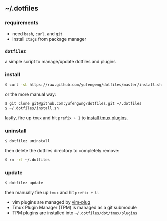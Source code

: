 ## ~/.dotfiles

### requirements

* need `bash`, `curl`, and `git`
* install `ctags` from package manager

### `dotfilez`

a simple script to manage/update dotfiles and plugins

### install

```sh
$ curl -sL https://raw.github.com/yufengwng/dotfiles/master/install.sh | bash
```

or the more manual way:

```sh
$ git clone git@github.com:yufengwng/dotfiles.git ~/.dotfiles
$ ~/.dotfiles/install.sh
```

lastly, fire up `tmux` and hit `prefix + I` to [install tmux plugins][tpm].

### uninstall

```sh
$ dotfilez uninstall
```

then delete the dotfiles directory to completely remove:

```sh
$ rm -rf ~/.dotfiles
```

### update

``` bash
$ dotfilez update
```

then manually fire up `tmux` and hit `prefix + U`.

* vim plugins are managed by [vim-plug][plug]
* Tmux Plugin Manager (TPM) is managed as a git submodule
* TPM plugins are installed into `~/.dotfiles/dot/tmux/plugins`

[tpm]: https://github.com/tmux-plugins/tpm
[plug]: https://github.com/junegunn/vim-plug
